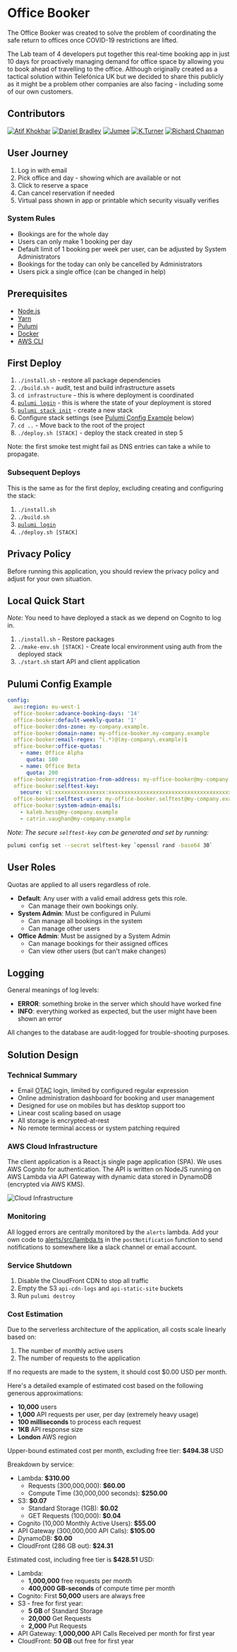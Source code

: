 # Office Booker

The Office Booker was created to solve the problem of coordinating the safe return to offices once COVID-19 restrictions are lifted.

The Lab team of 4 developers put together this real-time booking app in just 10 days for proactively managing demand for office space by allowing you to book ahead of travelling to the office. Although originally created as a tactical solution within Telefónica UK but we decided to share this publicly as it might be a problem other companies are also facing - including some of our own customers.

## Contributors

[![Atif Khokhar](https://avatars2.githubusercontent.com/u/18725139?s=64&v=4)](https://github.com/AtifKhokhar)
[![Daniel Bradley](https://avatars3.githubusercontent.com/u/331676?s=64&v=4)](https://github.com/danielrbradley)
[![Jumee](https://avatars0.githubusercontent.com/u/37407768?s=64&v=4)](https://github.com/Jumee-LDN)
[![K.Turner](https://avatars0.githubusercontent.com/u/921375?s=64&v=4)](https://github.com/otaiga)
[![Richard Chapman](https://avatars3.githubusercontent.com/u/10833481?s=64&v=4)](https://github.com/chapmanio)

## User Journey

1. Log in with email
2. Pick office and day - showing which are available or not
3. Click to reserve a space
4. Can cancel reservation if needed
5. Virtual pass shown in app or printable which security visually verifies

### System Rules

- Bookings are for the whole day
- Users can only make 1 booking per day
- Default limit of 1 booking per week per user, can be adjusted by System Administrators
- Bookings for the today can only be cancelled by Administrators
- Users pick a single office (can be changed in help)

## Prerequisites

- [Node.js](https://nodejs.org/en/download/)
- [Yarn](https://yarnpkg.com/lang/en/docs/install/)
- [Pulumi](https://www.pulumi.com/docs/get-started/install/)
- [Docker](https://download.docker.com/mac/stable/Docker.dmg)
- [AWS CLI](https://aws.amazon.com/cli/)

## First Deploy

1. `./install.sh` - restore all package dependencies
2. `./build.sh` - audit, test and build infrastructure assets
3. `cd infrastructure` - this is where deployment is coordinated
4. [`pulumi login`](https://www.pulumi.com/docs/reference/cli/pulumi_login/) - this is where the state of your deployment is stored
5. [`pulumi stack init`](https://www.pulumi.com/docs/reference/cli/pulumi_stack_init/) - create a new stack
6. Configure stack settings (see [Pulumi Config Example](#pulumi-config-example) below)
7. `cd ..` - Move back to the root of the project
8. `./deploy.sh [STACK]` - deploy the stack created in step 5

Note: the first smoke test might fail as DNS entries can take a while to propagate.

### Subsequent Deploys

This is the same as for the first deploy, excluding creating and configuring the stack:

1. `./install.sh`
2. `./build.sh`
3. [`pulumi login`](https://www.pulumi.com/docs/reference/cli/pulumi_login/)
4. `./deploy.sh [STACK]`

## Privacy Policy

Before running this application, you should review the privacy policy and adjust for your own situation.

## Local Quick Start

_Note:_ You need to have deployed a stack as we depend on Cognito to log in.

1. `./install.sh` - Restore packages
2. `./make-env.sh [STACK]` - Create local environment using auth from the deployed stack
3. `./start.sh` start API and client application

## Pulumi Config Example

```yml
config:
  aws:region: eu-west-1
  office-booker:advance-booking-days: '14'
  office-booker:default-weekly-quota: '1'
  office-booker:dns-zone: my-company.example.
  office-booker:domain-name: my-office-booker.my-company.example
  office-booker:email-regex: ^(.*)@(my-company\.example)$
  office-booker:office-quotas:
    - name: Office Alpha
      quota: 100
    - name: Office Beta
      quota: 200
  office-booker:registration-from-address: my-office-booker@my-company.example
  office-booker:selftest-key:
    secure: v1:xxxxxxxxxxxxxxxx:xxxxxxxxxxxxxxxxxxxxxxxxxxxxxxxxxxxxxxxxxxxxxxxxxxxxxxxxxxxxxx==
  office-booker:selftest-user: my-office-booker.selftest@my-company.example
  office-booker:system-admin-emails:
    - kaleb.hess@my-company.example
    - catrin.vaughan@my-company.example
```

_Note: The secure `selftest-key` can be generated and set by running:_

```bash
pulumi config set --secret selftest-key `openssl rand -base64 30`
```

## User Roles

Quotas are applied to all users regardless of role.

- **Default**: Any user with a valid email address gets this role.
  - Can manage their own bookings only.
- **System Admin**: Must be configured in Pulumi
  - Can manage all bookings in the system
  - Can manage other users
- **Office Admin**: Must be assigned by a System Admin
  - Can manage bookings for their assigned offices
  - Can view other users (but can't make changes)

## Logging

General meanings of log levels:

- **ERROR**: something broke in the server which should have worked fine
- **INFO**: everything worked as expected, but the user might have been shown an error

All changes to the database are audit-logged for trouble-shooting purposes.

## Solution Design

### Technical Summary

- Email <abbr title="One Time Access Code">OTAC</abbr> login, limited by configured regular expression
- Online administration dashboard for booking and user management
- Designed for use on mobiles but has desktop support too
- Linear cost scaling based on usage
- All storage is encrypted-at-rest
- No remote terminal access or system patching required

### AWS Cloud Infrastructure

The client application is a React.js single page application (SPA). We uses AWS Cognito for authentication. The API is written on NodeJS running on AWS Lambda via API Gateway with dynamic data stored in DynamoDB (encrypted via AWS KMS).

![Cloud Infrastructure](docs/images/cloud-infrastructure.png)

### Monitoring

All logged errors are centrally monitored by the `alerts` lambda. Add your own code to [alerts/src/lambda.ts](./alerts/src/lambda.ts) in the `postNotification` function to send notifications to somewhere like a slack channel or email account.

### Service Shutdown

1. Disable the CloudFront CDN to stop all traffic
2. Empty the S3 `api-cdn-logs` and `api-static-site` buckets
3. Run `pulumi destroy`

### Cost Estimation

Due to the serverless architecture of the application, all costs scale linearly based on:

1. The number of monthly active users
2. The number of requests to the application

If no requests are made to the system, it should cost \$0.00 USD per month.

Here's a detailed example of estimated cost based on the following generous approximations:

- **10,000** users
- **1,000** API requests per user, per day (extremely heavy usage)
- **100 milliseconds** to process each request
- **1KB** API response size
- **London** AWS region

Upper-bound estimated cost per month, excluding free tier: **\$494.38** USD

Breakdown by service:

- Lambda: **\$310.00**
  - Requests (300,000,000): **\$60.00**
  - Compute Time (30,000,000 seconds): **\$250.00**
- S3: **\$0.07**
  - Standard Storage (1GB): **\$0.02**
  - GET Requests (100,000): **\$0.04**
- Cognito (10,000 Monthly Active Users): **\$55.00**
- API Gateway (300,000,000 API Calls): **\$105.00**
- DynamoDB: **\$0.00**
- CloudFront (286 GB out): **\$24.31**

Estimated cost, including free tier is **\$428.51** USD:

- Lambda:
  - **1,000,000** free requests per month
  - **400,000 GB-seconds** of compute time per month
- Cognito: First **50,000** users are always free
- S3 - free for first year:
  - **5 GB** of Standard Storage
  - **20,000** Get Requests
  - **2,000** Put Requests
- API Gateway: **1,000,000** API Calls Received per month for first year
- CloudFront: **50 GB** out free for first year
